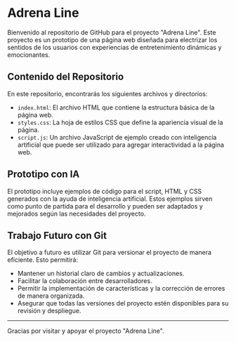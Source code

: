 # Adrena Line

Bienvenido al repositorio de GitHub para el proyecto "Adrena Line". Este proyecto es un prototipo de una página web diseñada para electrizar los sentidos de los usuarios con experiencias de entretenimiento dinámicas y emocionantes.

## Contenido del Repositorio

En este repositorio, encontrarás los siguientes archivos y directorios:

- `index.html`: El archivo HTML que contiene la estructura básica de la página web.
- `styles.css`: La hoja de estilos CSS que define la apariencia visual de la página.
- `script.js`: Un archivo JavaScript de ejemplo creado con inteligencia artificial que puede ser utilizado para agregar interactividad a la página web.


## Prototipo con IA

El prototipo incluye ejemplos de código para el script, HTML y CSS generados con la ayuda de inteligencia artificial. Estos ejemplos sirven como punto de partida para el desarrollo y pueden ser adaptados y mejorados según las necesidades del proyecto.

## Trabajo Futuro con Git

El objetivo a futuro es utilizar Git para versionar el proyecto de manera eficiente. Esto permitirá:

- Mantener un historial claro de cambios y actualizaciones.
- Facilitar la colaboración entre desarrolladores.
- Permitir la implementación de características y la corrección de errores de manera organizada.
- Asegurar que todas las versiones del proyecto estén disponibles para su revisión y despliegue.

---

Gracias por visitar y apoyar el proyecto "Adrena Line".
